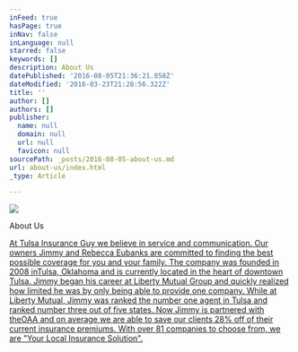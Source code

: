 ```yaml
---
inFeed: true
hasPage: true
inNav: false
inLanguage: null
starred: false
keywords: []
description: About Us
datePublished: '2016-08-05T21:36:21.858Z'
dateModified: '2016-03-23T21:28:56.322Z'
title: ''
author: []
authors: []
publisher:
  name: null
  domain: null
  url: null
  favicon: null
sourcePath: _posts/2016-08-05-about-us.md
url: about-us/index.html
_type: Article

---
```

![](https://the-grid-user-content.s3-us-west-2.amazonaws.com/422334b4-39b7-4308-b896-6367ce0d9932.png)

About Us

[At Tulsa Insurance Guy we believe in service and communication. Our owners Jimmy and Rebecca Eubanks are committed to finding the best possible coverage for you and your family. The company was founded in 2008 in][0][Tulsa, Oklahoma and is currently located in the heart of downtown Tulsa. Jimmy began his career at Liberty Mutual Group and quickly realized how limited he was by only being able to provide one company. While at Liberty Mutual, Jimmy was ranked the number one agent in Tulsa and ranked number three out of five states. Now Jimmy is partnered with the][1][OAA and on average we are able to save our clients 28% off of their current insurance premiums. With over 81 companies to choose from, we are "Your Local Insurance Solution".][2]

[0]: http://tulsainsuranceguy.com/about-us/
[1]: https://www.cityoftulsa.org/our-city/our-city-overview.aspx
[2]: http://oaaonline.net/partners